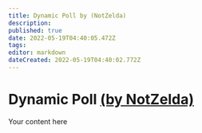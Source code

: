 ```yaml
---
title: Dynamic Poll by (NotZelda)
description: 
published: true
date: 2022-05-19T04:40:05.472Z
tags: 
editor: markdown
dateCreated: 2022-05-19T04:40:02.772Z
---
```


# Dynamic Poll [(by NotZelda)](https://www.twitch.tv/notzelda)
Your content here